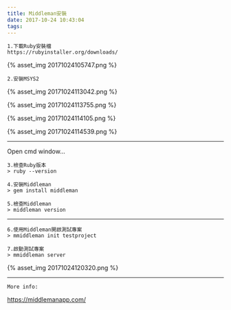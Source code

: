 ```yaml
---
title: Middleman安裝
date: 2017-10-24 10:43:04
tags:
---
```



    1.下載Ruby安裝檔
    https://rubyinstaller.org/downloads/
{% asset_img 20171024105747.png %}


    2.安裝MSYS2
    
{% asset_img 20171024113042.png %} 
    
{% asset_img 20171024113755.png %}

{% asset_img 20171024114105.png %}

{% asset_img 20171024114539.png %}

---
Open cmd window...

    3.檢查Ruby版本
    > ruby --version
	
	4.安裝Middleman
    > gem install middleman

	5.檢查Middleman
    > middleman version

---
    6.使用Middleman開啟測試專案
    > mmiddleman init testproject
	
    7.啟動測試專案
    > mmiddleman server

{% asset_img 20171024120320.png %}


---
    More info:
https://middlemanapp.com/